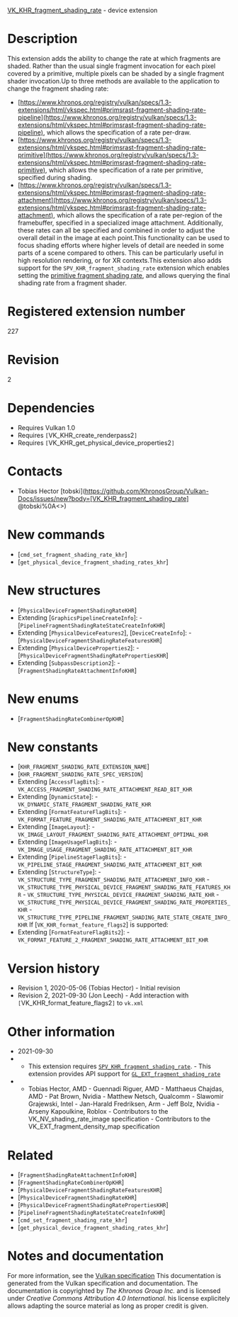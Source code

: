 [VK_KHR_fragment_shading_rate](https://www.khronos.org/registry/vulkan/specs/1.3-extensions/man/html/VK_KHR_fragment_shading_rate.html) - device extension

# Description
This extension adds the ability to change the rate at which fragments are
shaded.
Rather than the usual single fragment invocation for each pixel covered by a
primitive, multiple pixels can be shaded by a single fragment shader
invocation.Up to three methods are available to the application to change the fragment
shading rate:
- [https://www.khronos.org/registry/vulkan/specs/1.3-extensions/html/vkspec.html#primsrast-fragment-shading-rate-pipeline](https://www.khronos.org/registry/vulkan/specs/1.3-extensions/html/vkspec.html#primsrast-fragment-shading-rate-pipeline), which allows the specification of a rate per-draw.
- [https://www.khronos.org/registry/vulkan/specs/1.3-extensions/html/vkspec.html#primsrast-fragment-shading-rate-primitive](https://www.khronos.org/registry/vulkan/specs/1.3-extensions/html/vkspec.html#primsrast-fragment-shading-rate-primitive), which allows the specification of a rate per primitive, specified during shading.
- [https://www.khronos.org/registry/vulkan/specs/1.3-extensions/html/vkspec.html#primsrast-fragment-shading-rate-attachment](https://www.khronos.org/registry/vulkan/specs/1.3-extensions/html/vkspec.html#primsrast-fragment-shading-rate-attachment), which allows the specification of a rate per-region of the framebuffer, specified in a specialized image attachment.
Additionally, these rates can all be specified and combined in order to
adjust the overall detail in the image at each point.This functionality can be used to focus shading efforts where higher levels
of detail are needed in some parts of a scene compared to others.
This can be particularly useful in high resolution rendering, or for XR
contexts.This extension also adds support for the `SPV_KHR_fragment_shading_rate`
extension which enables setting the
[primitive fragment shading
rate](https://www.khronos.org/registry/vulkan/specs/1.3-extensions/html/vkspec.html#primsrast-fragment-shading-rate-primitive), and allows querying the final shading rate from a fragment shader.

# Registered extension number
227

# Revision
2

# Dependencies
- Requires Vulkan 1.0
- Requires `[`VK_KHR_create_renderpass2`]`
- Requires `[`VK_KHR_get_physical_device_properties2`]`

# Contacts
- Tobias Hector [tobski](https://github.com/KhronosGroup/Vulkan-Docs/issues/new?body=[VK_KHR_fragment_shading_rate] @tobski%0A<<Here describe the issue or question you have about the VK_KHR_fragment_shading_rate extension>>)

# New commands
- [`cmd_set_fragment_shading_rate_khr`]
- [`get_physical_device_fragment_shading_rates_khr`]

# New structures
- [`PhysicalDeviceFragmentShadingRateKHR`]
- Extending [`GraphicsPipelineCreateInfo`]:  - [`PipelineFragmentShadingRateStateCreateInfoKHR`] 
- Extending [`PhysicalDeviceFeatures2`], [`DeviceCreateInfo`]:  - [`PhysicalDeviceFragmentShadingRateFeaturesKHR`] 
- Extending [`PhysicalDeviceProperties2`]:  - [`PhysicalDeviceFragmentShadingRatePropertiesKHR`] 
- Extending [`SubpassDescription2`]:  - [`FragmentShadingRateAttachmentInfoKHR`]

# New enums
- [`FragmentShadingRateCombinerOpKHR`]

# New constants
- [`KHR_FRAGMENT_SHADING_RATE_EXTENSION_NAME`]
- [`KHR_FRAGMENT_SHADING_RATE_SPEC_VERSION`]
- Extending [`AccessFlagBits`]:  - `VK_ACCESS_FRAGMENT_SHADING_RATE_ATTACHMENT_READ_BIT_KHR` 
- Extending [`DynamicState`]:  - `VK_DYNAMIC_STATE_FRAGMENT_SHADING_RATE_KHR` 
- Extending [`FormatFeatureFlagBits`]:  - `VK_FORMAT_FEATURE_FRAGMENT_SHADING_RATE_ATTACHMENT_BIT_KHR` 
- Extending [`ImageLayout`]:  - `VK_IMAGE_LAYOUT_FRAGMENT_SHADING_RATE_ATTACHMENT_OPTIMAL_KHR` 
- Extending [`ImageUsageFlagBits`]:  - `VK_IMAGE_USAGE_FRAGMENT_SHADING_RATE_ATTACHMENT_BIT_KHR` 
- Extending [`PipelineStageFlagBits`]:  - `VK_PIPELINE_STAGE_FRAGMENT_SHADING_RATE_ATTACHMENT_BIT_KHR` 
- Extending [`StructureType`]:  - `VK_STRUCTURE_TYPE_FRAGMENT_SHADING_RATE_ATTACHMENT_INFO_KHR`  - `VK_STRUCTURE_TYPE_PHYSICAL_DEVICE_FRAGMENT_SHADING_RATE_FEATURES_KHR`  - `VK_STRUCTURE_TYPE_PHYSICAL_DEVICE_FRAGMENT_SHADING_RATE_KHR`  - `VK_STRUCTURE_TYPE_PHYSICAL_DEVICE_FRAGMENT_SHADING_RATE_PROPERTIES_KHR`  - `VK_STRUCTURE_TYPE_PIPELINE_FRAGMENT_SHADING_RATE_STATE_CREATE_INFO_KHR` 
If [`VK_KHR_format_feature_flags2`] is supported:
- Extending [`FormatFeatureFlagBits2`]:  - `VK_FORMAT_FEATURE_2_FRAGMENT_SHADING_RATE_ATTACHMENT_BIT_KHR`

# Version history
- Revision 1, 2020-05-06 (Tobias Hector)  - Initial revision 
- Revision 2, 2021-09-30 (Jon Leech)  - Add interaction with `[`VK_KHR_format_feature_flags2`]` to `vk.xml`

# Other information
* 2021-09-30
*   - This extension requires [`SPV_KHR_fragment_shading_rate`](https://htmlpreview.github.io/?https://github.com/KhronosGroup/SPIRV-Registry/blob/master/extensions/KHR/SPV_KHR_fragment_shading_rate.html).  - This extension provides API support for [`GL_EXT_fragment_shading_rate`](https://github.com/KhronosGroup/GLSL/blob/master/extensions/ext/GLSL_EXT_fragment_shading_rate.txt) 
*   - Tobias Hector, AMD  - Guennadi Riguer, AMD  - Matthaeus Chajdas, AMD  - Pat Brown, Nvidia  - Matthew Netsch, Qualcomm  - Slawomir Grajewski, Intel  - Jan-Harald Fredriksen, Arm  - Jeff Bolz, Nvidia  - Arseny Kapoulkine, Roblox  - Contributors to the VK_NV_shading_rate_image specification  - Contributors to the VK_EXT_fragment_density_map specification

# Related
- [`FragmentShadingRateAttachmentInfoKHR`]
- [`FragmentShadingRateCombinerOpKHR`]
- [`PhysicalDeviceFragmentShadingRateFeaturesKHR`]
- [`PhysicalDeviceFragmentShadingRateKHR`]
- [`PhysicalDeviceFragmentShadingRatePropertiesKHR`]
- [`PipelineFragmentShadingRateStateCreateInfoKHR`]
- [`cmd_set_fragment_shading_rate_khr`]
- [`get_physical_device_fragment_shading_rates_khr`]

# Notes and documentation
For more information, see the [Vulkan specification](https://www.khronos.org/registry/vulkan/specs/1.3-extensions/html/vkspec.html)
This documentation is generated from the Vulkan specification and documentation.
The documentation is copyrighted by *The Khronos Group Inc.* and is licensed under *Creative Commons Attribution 4.0 International*.
his license explicitely allows adapting the source material as long as proper credit is given.
        